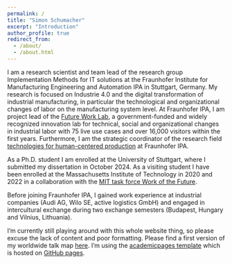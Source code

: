 ```yaml
---
permalink: /
title: "Simon Schumacher"
excerpt: "Introduction"
author_profile: true
redirect_from: 
  - /about/
  - /about.html
---
```


I am a research scientist and team lead of the research group Implementation Methods for IT solutions at the Fraunhofer Institute for Manufacturing Engineering and Automation IPA in Stuttgart, Germany. My research is focused on Industrie 4.0 and the digital transformation of industrial manufacturing, in particular the technological and organizational changes of labor on the manufacturing system level. At Fraunhofer IPA, I am project lead of the [Future Work Lab](https://futureworklab.de/), a government-funded and widely recognized innovation lab for technical, social and organizational changes in industrial labor with 75 live use cases and over 16,000 visitors within the first years. Furthermore, I am the strategic coordinator of the research field [technologies for human-centered production](https://www.ipa.fraunhofer.de/de/ueber_uns/Leitthemen/technologien-menschzentrierte-produktion.html) at Fraunhofer IPA.

As a Ph.D. student I am enrolled at the University of Stuttgart, where I submitted my dissertation in October 2024. As a visiting student I have been enrolled at the Massachusetts Institute of Technology in 2020 and 2022 in a collaboration with the [MIT task force Work of the Future](https://workofthefuture.mit.edu/).

Before joining Fraunhofer IPA, I gained work experience at industrial companies (Audi AG, Wilo SE, active logistics GmbH) and engaged in intercultural exchange during two exchange semesters (Budapest, Hungary and Vilnius, Lithuania).

I’m currently still playing around with this whole website thing, so please excuse the lack of content and poor formatting. Please find a first version of my worldwide talk map [here](https://smsiscum.github.io/talkmap.html). I’m using the [academicpages template](https://github.com/academicpages/academicpages.github.io) which is hosted on [GitHub pages](https://pages.github.com). 
